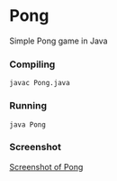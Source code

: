# Pong
Simple Pong game in Java

### Compiling
```shell
javac Pong.java
```

### Running
```shell
java Pong
```

### Screenshot
[Screenshot of Pong](Pong.png)